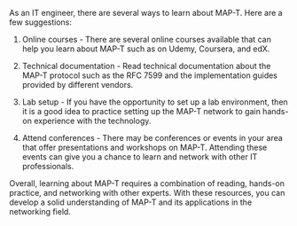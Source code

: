 As an IT engineer, there are several ways to learn about MAP-T. Here are a few suggestions:

1. Online courses - There are several online courses available that can help you learn about MAP-T such as on Udemy, Coursera, and edX.

2. Technical documentation - Read technical documentation about the MAP-T protocol such as the RFC 7599 and the implementation guides provided by different vendors.

3. Lab setup - If you have the opportunity to set up a lab environment, then it is a good idea to practice setting up the MAP-T network to gain hands-on experience with the technology.

4. Attend conferences - There may be conferences or events in your area that offer presentations and workshops on MAP-T. Attending these events can give you a chance to learn and network with other IT professionals.

Overall, learning about MAP-T requires a combination of reading, hands-on practice, and networking with other experts. With these resources, you can develop a solid understanding of MAP-T and its applications in the networking field.
